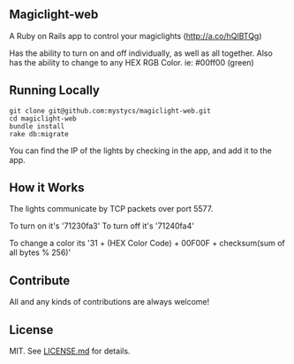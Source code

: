 ## Magiclight-web

A Ruby on Rails app to control your magiclights (http://a.co/hQlBTQg)

Has the ability to turn on and off individually, as well as all together.
Also has the ability to change to any HEX RGB Color. ie: #00ff00 (green)

## Running Locally

```  
git clone git@github.com:mystycs/magiclight-web.git
cd magiclight-web
bundle install
rake db:migrate
```

You can find the IP of the lights by checking in the app, and add it to the app.

## How it Works

The lights communicate by TCP packets over port 5577. 

To turn on it's '71230fa3'
To turn off it's '71240fa4'

To change a color its '31 + (HEX Color Code) + 00F00F + checksum(sum of all bytes % 256)'

## Contribute

All and any kinds of contributions are always welcome!

## License

MIT. See [LICENSE.md](https://github.com/mystycs/project-manager/blob/master/LICENSE.md) for details.
